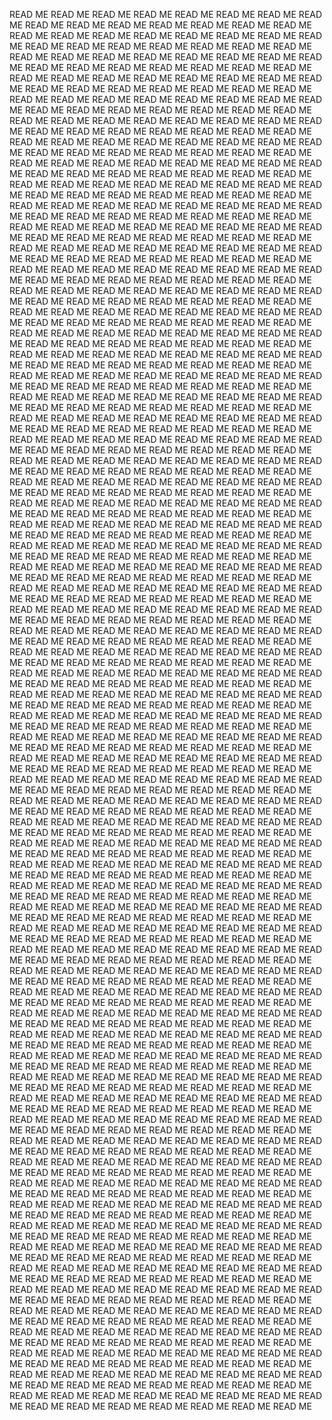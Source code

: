 READ ME READ ME READ ME READ ME READ ME READ ME READ ME READ ME READ ME READ ME READ ME READ ME READ ME READ ME READ ME READ ME READ ME READ ME READ ME READ ME READ ME READ ME READ ME READ ME READ ME READ ME READ ME READ ME READ ME READ ME READ ME READ ME READ ME READ ME READ ME READ ME READ ME READ ME READ ME READ ME READ ME READ ME READ ME READ ME READ ME READ ME READ ME READ ME READ ME READ ME READ ME READ ME READ ME READ ME READ ME READ ME READ ME READ ME READ ME READ ME READ ME READ ME READ ME READ ME READ ME READ ME READ ME READ ME READ ME READ ME READ ME READ ME READ ME READ ME READ ME READ ME READ ME READ ME READ ME READ ME READ ME READ ME READ ME READ ME READ ME READ ME READ ME READ ME READ ME READ ME READ ME READ ME READ ME READ ME READ ME READ ME READ ME READ ME READ ME READ ME READ ME READ ME READ ME READ ME READ ME READ ME READ ME READ ME READ ME READ ME READ ME READ ME READ ME READ ME READ ME READ ME READ ME READ ME READ ME READ ME READ ME READ ME READ ME READ ME READ ME READ ME READ ME READ ME READ ME READ ME READ ME READ ME READ ME READ ME READ ME READ ME READ ME READ ME READ ME READ ME READ ME READ ME READ ME READ ME READ ME READ ME READ ME READ ME READ ME READ ME READ ME READ ME READ ME READ ME READ ME READ ME READ ME READ ME READ ME READ ME READ ME READ ME READ ME READ ME READ ME READ ME READ ME READ ME READ ME READ ME READ ME READ ME READ ME READ ME READ ME READ ME READ ME READ ME READ ME READ ME READ ME READ ME READ ME READ ME READ ME READ ME READ ME READ ME READ ME READ ME READ ME READ ME READ ME READ ME READ ME READ ME READ ME READ ME READ ME READ ME READ ME READ ME READ ME READ ME READ ME READ ME READ ME READ ME READ ME READ ME READ ME READ ME READ ME READ ME READ ME READ ME READ ME READ ME READ ME READ ME READ ME READ ME READ ME READ ME READ ME READ ME READ ME READ ME READ ME READ ME READ ME READ ME READ ME READ ME READ ME READ ME READ ME READ ME READ ME READ ME READ ME READ ME READ ME READ ME READ ME READ ME READ ME READ ME READ ME READ ME READ ME READ ME READ ME READ ME READ ME READ ME READ ME READ ME READ ME READ ME READ ME READ ME READ ME READ ME READ ME READ ME READ ME READ ME READ ME READ ME READ ME READ ME READ ME READ ME READ ME READ ME READ ME READ ME READ ME READ ME READ ME READ ME READ ME READ ME READ ME READ ME READ ME READ ME READ ME READ ME READ ME READ ME READ ME READ ME READ ME READ ME READ ME READ ME READ ME READ ME READ ME READ ME READ ME READ ME READ ME READ ME READ ME READ ME READ ME READ ME READ ME READ ME READ ME READ ME READ ME READ ME READ ME READ ME READ ME READ ME READ ME READ ME READ ME READ ME READ ME READ ME READ ME READ ME READ ME READ ME READ ME READ ME READ ME READ ME READ ME READ ME READ ME READ ME READ ME READ ME READ ME READ ME READ ME READ ME READ ME READ ME READ ME READ ME READ ME READ ME READ ME READ ME READ ME READ ME READ ME READ ME READ ME READ ME READ ME READ ME READ ME READ ME READ ME READ ME READ ME READ ME READ ME READ ME READ ME READ ME READ ME READ ME READ ME READ ME READ ME READ ME READ ME READ ME READ ME READ ME READ ME READ ME READ ME READ ME READ ME READ ME READ ME READ ME READ ME READ ME READ ME READ ME READ ME READ ME READ ME READ ME READ ME READ ME READ ME READ ME READ ME READ ME READ ME READ ME READ ME READ ME READ ME READ ME READ ME READ ME READ ME READ ME READ ME READ ME READ ME READ ME READ ME READ ME READ ME READ ME READ ME READ ME READ ME READ ME READ ME READ ME READ ME READ ME READ ME READ ME READ ME READ ME READ ME READ ME READ ME READ ME READ ME READ ME READ ME READ ME READ ME READ ME READ ME READ ME READ ME READ ME READ ME READ ME READ ME READ ME READ ME READ ME READ ME READ ME READ ME READ ME READ ME READ ME READ ME READ ME READ ME READ ME READ ME READ ME READ ME READ ME READ ME READ ME READ ME READ ME READ ME READ ME READ ME READ ME READ ME READ ME READ ME READ ME READ ME READ ME READ ME READ ME READ ME READ ME READ ME READ ME READ ME READ ME READ ME READ ME READ ME READ ME READ ME READ ME READ ME READ ME READ ME READ ME READ ME READ ME READ ME READ ME READ ME READ ME READ ME READ ME READ ME READ ME READ ME READ ME READ ME READ ME READ ME READ ME READ ME READ ME READ ME READ ME READ ME READ ME READ ME READ ME READ ME READ ME READ ME READ ME READ ME READ ME READ ME READ ME READ ME READ ME READ ME READ ME READ ME READ ME READ ME READ ME READ ME READ ME READ ME READ ME READ ME READ ME READ ME READ ME READ ME READ ME READ ME READ ME READ ME READ ME READ ME READ ME READ ME READ ME READ ME READ ME READ ME READ ME READ ME READ ME READ ME READ ME READ ME READ ME READ ME READ ME READ ME READ ME READ ME READ ME READ ME READ ME READ ME READ ME READ ME READ ME READ ME READ ME READ ME READ ME READ ME READ ME READ ME READ ME READ ME READ ME READ ME READ ME READ ME READ ME READ ME READ ME READ ME READ ME READ ME READ ME READ ME READ ME READ ME READ ME READ ME READ ME READ ME READ ME READ ME READ ME READ ME READ ME READ ME READ ME READ ME READ ME READ ME READ ME READ ME READ ME READ ME READ ME READ ME READ ME READ ME READ ME READ ME READ ME READ ME READ ME READ ME READ ME READ ME READ ME READ ME READ ME READ ME READ ME READ ME READ ME READ ME READ ME READ ME READ ME READ ME READ ME READ ME READ ME READ ME READ ME READ ME READ ME READ ME READ ME READ ME READ ME READ ME READ ME READ ME READ ME READ ME READ ME READ ME READ ME READ ME READ ME READ ME READ ME READ ME READ ME READ ME READ ME READ ME READ ME READ ME READ ME READ ME READ ME READ ME READ ME READ ME READ ME READ ME READ ME READ ME READ ME READ ME READ ME READ ME READ ME READ ME READ ME READ ME READ ME READ ME READ ME READ ME READ ME READ ME READ ME READ ME READ ME READ ME READ ME READ ME READ ME READ ME READ ME READ ME READ ME READ ME READ ME READ ME READ ME READ ME READ ME READ ME READ ME READ ME READ ME READ ME READ ME READ ME READ ME READ ME READ ME READ ME READ ME READ ME READ ME READ ME READ ME READ ME READ ME READ ME READ ME READ ME READ ME READ ME READ ME READ ME READ ME READ ME READ ME READ ME READ ME READ ME READ ME READ ME READ ME READ ME READ ME READ ME READ ME READ ME READ ME READ ME READ ME READ ME READ ME READ ME READ ME READ ME READ ME READ ME READ ME READ ME READ ME READ ME READ ME READ ME READ ME READ ME READ ME READ ME READ ME READ ME READ ME READ ME READ ME READ ME READ ME READ ME READ ME READ ME READ ME READ ME READ ME READ ME READ ME READ ME READ ME READ ME READ ME READ ME READ ME READ ME READ ME READ ME READ ME READ ME READ ME READ ME READ ME READ ME READ ME READ ME READ ME READ ME READ ME READ ME READ ME READ ME READ ME READ ME READ ME READ ME READ ME READ ME READ ME READ ME READ ME READ ME READ ME READ ME READ ME READ ME READ ME READ ME READ ME READ ME READ ME READ ME READ ME READ ME READ ME READ ME READ ME READ ME READ ME READ ME READ ME READ ME READ ME READ ME READ ME READ ME READ ME READ ME READ ME READ ME READ ME READ ME READ ME READ ME READ ME READ ME READ ME READ ME READ ME READ ME READ ME READ ME READ ME READ ME READ ME READ ME READ ME READ ME READ ME READ ME READ ME READ ME READ ME READ ME READ ME READ ME READ ME READ ME READ ME READ ME READ ME READ ME READ ME READ ME READ ME READ ME READ ME READ ME READ ME READ ME READ ME READ ME READ ME READ ME READ ME READ ME READ ME READ ME READ ME READ ME READ ME READ ME READ ME READ ME READ ME READ ME READ ME READ ME READ ME READ ME READ ME READ ME READ ME READ ME READ ME READ ME READ ME READ ME READ ME READ ME READ ME READ ME READ ME READ ME READ ME READ ME READ ME READ ME READ ME READ ME READ ME READ ME READ ME READ ME READ ME READ ME READ ME READ ME READ ME READ ME READ ME READ ME READ ME READ ME READ ME READ ME READ ME READ ME READ ME READ ME READ ME READ ME READ ME READ ME READ ME READ ME READ ME READ ME READ ME READ ME READ ME READ ME READ ME READ ME READ ME READ ME READ ME READ ME READ ME READ ME READ ME READ ME READ ME READ ME READ ME READ ME READ ME READ ME READ ME READ ME READ ME READ ME READ ME READ ME READ ME READ ME READ ME READ ME READ ME READ ME READ ME 
